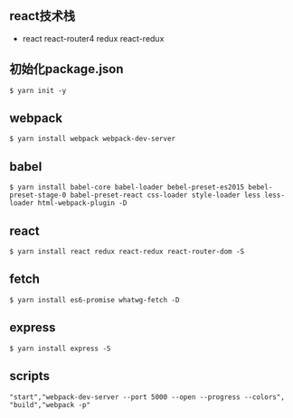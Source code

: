 ## react技术栈
 - react react-router4 redux react-redux
 ## 初始化package.json
 ```
 $ yarn init -y
 ```
 ## webpack
 ```
 $ yarn install webpack webpack-dev-server
 ```
 ## babel
 ```
 $ yarn install babel-core babel-loader bebel-preset-es2015 bebel-preset-stage-0 babel-preset-react css-loader style-loader less less-loader html-webpack-plugin -D
 ```
 ## react
 ```
 $ yarn install react redux react-redux react-router-dom -S
 ```
 ## fetch
 ```
 $ yarn install es6-promise whatwg-fetch -D
 ```
 ## express
 ```
 $ yarn install express -S
 ```
 ## scripts
 ```
 "start","webpack-dev-server --port 5000 --open --progress --colors",
 "build","webpack -p"
 ```
